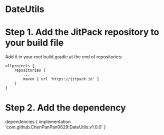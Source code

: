 # DateUtils
# Step 1. Add the JitPack repository to your build file
Add it in your root build.gradle at the end of repositories:

	allprojects {
		repositories {
			...
			maven { url 'https://jitpack.io' }
		}
	}
  
 # Step 2. Add the dependency
  
  dependencies {
	        implementation 'com.github.ChenPanPan0629:DateUtils:v1.0.0'
	}
